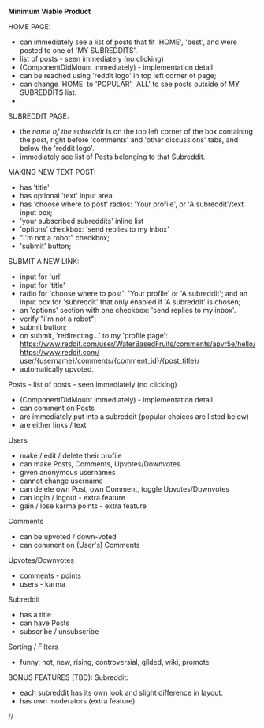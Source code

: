 **Minimum Viable Product**

HOME PAGE:
- can immediately see a list of posts that fit 'HOME', 'best', and were posted to one of 'MY SUBREDDITS'.
- list of posts - seen immediately (no clicking)
- (ComponentDidMount immediately) - implementation detail
- can be reached using 'reddit logo' in top left corner of page;
- can change 'HOME' to 'POPULAR', 'ALL' to see posts outside of MY SUBREDDITS list.
-

SUBREDDIT PAGE:
- the *name of the subreddit* is on the top left corner of the box containing the post, right before 'comments' and 'other discussions' tabs, and below the 'reddit logo'.
- immediately see list of Posts belonging to that Subreddit.

MAKING NEW TEXT POST:
- has 'title'
- has optional 'text' input area
- has 'choose where to post' radios: 'Your profile', or 'A subreddit'/text input box;
- 'your subscribed subreddits' inline list
- 'options' checkbox: 'send replies to my inbox'
- "i'm not a robot" checkbox;
- 'submit' button;

SUBMIT A NEW LINK:
- input for 'url'
- input for 'title'
- radio for 'choose where to post': 'Your profile' or 'A subreddit'; and an input box for 'subreddit' that only enabled if 'A subreddit' is chosen;
- an 'options' section with one checkbox: 'send replies to my inbox'.
- verify "i'm not a robot";
- submit button;
- on submit, 'redirecting...' to my 'profile page': https://www.reddit.com/user/WaterBasedFruits/comments/apvr5e/hello/
https://www.reddit.com/ user/{username}/comments/{comment_id}/{post_title}/
- automatically upvoted.

Posts - list of posts - seen immediately (no clicking)
  - (ComponentDidMount immediately) - implementation detail
  - can comment on Posts
  - are immediately put into a subreddit (popular choices are listed below)
  - are either links / text

Users
  - make / edit / delete their profile
  - can make Posts, Comments, Upvotes/Downvotes
  - given anonymous usernames
  - cannot change username
  - can delete own Post, own Comment, toggle Upvotes/Downvotes
  - can login / logout - extra feature
  - gain / lose karma points - extra feature

Comments
  - can be upvoted / down-voted
  - can comment on (User's) Comments

Upvotes/Downvotes
  - comments - points
  - users - karma

Subreddit
  - has a title
  - can have Posts
  - subscribe / unsubscribe

Sorting / Filters
  - funny, hot, new, rising, controversial, gilded, wiki, promote

BONUS FEATURES (TBD):
Subreddit:
  - each subreddit has its own look and slight difference in layout.
  - has own moderators  (extra feature)

//
